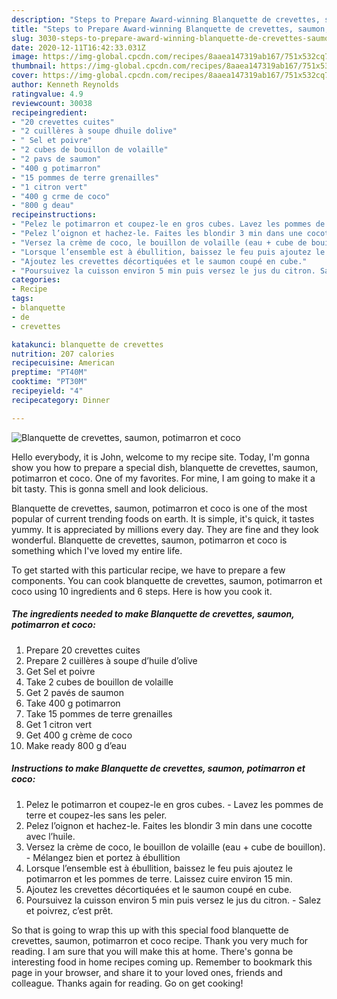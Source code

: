 ```yaml
---
description: "Steps to Prepare Award-winning Blanquette de crevettes, saumon, potimarron et coco"
title: "Steps to Prepare Award-winning Blanquette de crevettes, saumon, potimarron et coco"
slug: 3030-steps-to-prepare-award-winning-blanquette-de-crevettes-saumon-potimarron-et-coco
date: 2020-12-11T16:42:33.031Z
image: https://img-global.cpcdn.com/recipes/8aaea147319ab167/751x532cq70/blanquette-de-crevettes-saumon-potimarron-et-coco-photo-principale-de-la-recette.jpg
thumbnail: https://img-global.cpcdn.com/recipes/8aaea147319ab167/751x532cq70/blanquette-de-crevettes-saumon-potimarron-et-coco-photo-principale-de-la-recette.jpg
cover: https://img-global.cpcdn.com/recipes/8aaea147319ab167/751x532cq70/blanquette-de-crevettes-saumon-potimarron-et-coco-photo-principale-de-la-recette.jpg
author: Kenneth Reynolds
ratingvalue: 4.9
reviewcount: 30038
recipeingredient:
- "20 crevettes cuites"
- "2 cuillères à soupe dhuile dolive"
- " Sel et poivre"
- "2 cubes de bouillon de volaille"
- "2 pavs de saumon"
- "400 g potimarron"
- "15 pommes de terre grenailles"
- "1 citron vert"
- "400 g crme de coco"
- "800 g deau"
recipeinstructions:
- "Pelez le potimarron et coupez-le en gros cubes. Lavez les pommes de terre et coupez-les sans les peler."
- "Pelez l’oignon et hachez-le. Faites les blondir 3 min dans une cocotte avec l’huile."
- "Versez la crème de coco, le bouillon de volaille (eau + cube de bouillon). Mélangez bien et portez à ébullition"
- "Lorsque l’ensemble est à ébullition, baissez le feu puis ajoutez le potimarron et les pommes de terre. Laissez cuire environ 15 min."
- "Ajoutez les crevettes décortiquées et le saumon coupé en cube."
- "Poursuivez la cuisson environ 5 min puis versez le jus du citron. Salez et poivrez, c’est prêt."
categories:
- Recipe
tags:
- blanquette
- de
- crevettes

katakunci: blanquette de crevettes 
nutrition: 207 calories
recipecuisine: American
preptime: "PT40M"
cooktime: "PT30M"
recipeyield: "4"
recipecategory: Dinner

---
```



![Blanquette de crevettes, saumon, potimarron et coco](https://img-global.cpcdn.com/recipes/8aaea147319ab167/751x532cq70/blanquette-de-crevettes-saumon-potimarron-et-coco-photo-principale-de-la-recette.jpg)

Hello everybody, it is John, welcome to my recipe site. Today, I'm gonna show you how to prepare a special dish, blanquette de crevettes, saumon, potimarron et coco. One of my favorites. For mine, I am going to make it a bit tasty. This is gonna smell and look delicious.

Blanquette de crevettes, saumon, potimarron et coco is one of the most popular of current trending foods on earth. It is simple, it's quick, it tastes yummy. It is appreciated by millions every day. They are fine and they look wonderful. Blanquette de crevettes, saumon, potimarron et coco is something which I've loved my entire life.




To get started with this particular recipe, we have to prepare a few components. You can cook blanquette de crevettes, saumon, potimarron et coco using 10 ingredients and 6 steps. Here is how you cook it.

<!--inarticleads1-->

##### The ingredients needed to make Blanquette de crevettes, saumon, potimarron et coco:

1. Prepare 20 crevettes cuites
1. Prepare 2 cuillères à soupe d’huile d’olive
1. Get  Sel et poivre
1. Take 2 cubes de bouillon de volaille
1. Get 2 pavés de saumon
1. Take 400 g potimarron
1. Take 15 pommes de terre grenailles
1. Get 1 citron vert
1. Get 400 g crème de coco
1. Make ready 800 g d’eau




<!--inarticleads2-->

##### Instructions to make Blanquette de crevettes, saumon, potimarron et coco:

1. Pelez le potimarron et coupez-le en gros cubes. - Lavez les pommes de terre et coupez-les sans les peler.
1. Pelez l’oignon et hachez-le. Faites les blondir 3 min dans une cocotte avec l’huile.
1. Versez la crème de coco, le bouillon de volaille (eau + cube de bouillon). - Mélangez bien et portez à ébullition
1. Lorsque l’ensemble est à ébullition, baissez le feu puis ajoutez le potimarron et les pommes de terre. Laissez cuire environ 15 min.
1. Ajoutez les crevettes décortiquées et le saumon coupé en cube.
1. Poursuivez la cuisson environ 5 min puis versez le jus du citron. - Salez et poivrez, c’est prêt.




So that is going to wrap this up with this special food blanquette de crevettes, saumon, potimarron et coco recipe. Thank you very much for reading. I am sure that you will make this at home. There's gonna be interesting food in home recipes coming up. Remember to bookmark this page in your browser, and share it to your loved ones, friends and colleague. Thanks again for reading. Go on get cooking!
